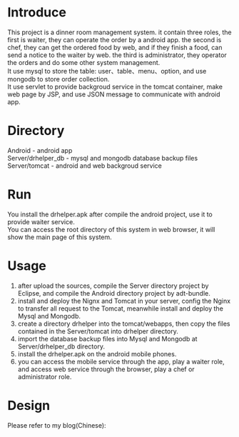 Introduce
=====
This project is a dinner room management system. it contain three roles, the first is waiter, they can operate the order by a android app. the second is chef, they can get the ordered food by web, and if they finish a food, can send a notice to the waiter by web. the third is administrator, they operator the orders and do some other system management.<br/>
It use mysql to store the table: user、table、menu、option, and use mongodb to store order collection.<br/>
It use servlet to provide backgroud service in the tomcat container, make web page by JSP, and use JSON message to communicate with android app.<br/>

Directory
=====
Android - android app<br/>
Server/drhelper_db - mysql and mongodb database backup files<br/>
Server/tomcat - android and web backgroud service<br/>

Run
=====
You install the drhelper.apk after compile the android project, use it to provide waiter service.<br/>
You can access the root directory of this system in web browser, it will show the main page of this system.<br/>

Usage
====
1. after upload the sources, compile the Server directory project by Eclipse, and compile the Android directory project by adt-bundle.<br/>
2. install and deploy the Nignx and Tomcat in your server, config the Nginx to transfer all request to the Tomcat, meanwhile install and deploy the Mysql and Mongodb.<br/>
3. create a directory drhelper into the tomcat/webapps, then copy the files contained in the Server/tomcat into drhelper directory.<br/>
4. import the database backup files into Mysql and Mongodb at Server/drhelper_db directory.<br/>
5. install the drhelper.apk on the android mobile phones.<br/>
6. you can access the mobile service through the app, play a waiter role, and access web service through the browser, play a chef or administrator role.<br/>

Design
=====
Please refer to my blog(Chinese):<br/>
